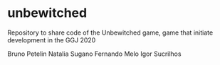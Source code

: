 # unbewitched
Repository to share code of the Unbewitched game, game that initiate development in the GGJ 2020

Bruno Petelin
Natalia Sugano
Fernando Melo
Igor Sucrilhos
